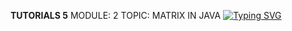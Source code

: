 **TUTORIALS 5**
MODULE: 2
TOPIC: MATRIX IN JAVA
[![Typing SVG](https://readme-typing-svg.demolab.com?font=Chewy&size=29&pause=1000&color=0CF7F4&center=true&vCenter=true&width=435&lines=Object+Oriented+Programming+in+JAVA;TUTORIALS+ANSWERS)](https://git.io/typing-svg)
